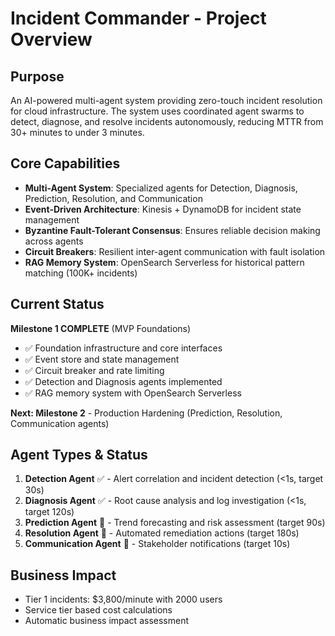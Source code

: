 # Incident Commander - Project Overview

## Purpose
An AI-powered multi-agent system providing zero-touch incident resolution for cloud infrastructure. The system uses coordinated agent swarms to detect, diagnose, and resolve incidents autonomously, reducing MTTR from 30+ minutes to under 3 minutes.

## Core Capabilities
- **Multi-Agent System**: Specialized agents for Detection, Diagnosis, Prediction, Resolution, and Communication
- **Event-Driven Architecture**: Kinesis + DynamoDB for incident state management
- **Byzantine Fault-Tolerant Consensus**: Ensures reliable decision making across agents
- **Circuit Breakers**: Resilient inter-agent communication with fault isolation
- **RAG Memory System**: OpenSearch Serverless for historical pattern matching (100K+ incidents)

## Current Status
**Milestone 1 COMPLETE** (MVP Foundations)
- ✅ Foundation infrastructure and core interfaces
- ✅ Event store and state management
- ✅ Circuit breaker and rate limiting
- ✅ Detection and Diagnosis agents implemented
- ✅ RAG memory system with OpenSearch Serverless

**Next: Milestone 2** - Production Hardening (Prediction, Resolution, Communication agents)

## Agent Types & Status
1. **Detection Agent** ✅ - Alert correlation and incident detection (<1s, target 30s)
2. **Diagnosis Agent** ✅ - Root cause analysis and log investigation (<1s, target 120s)
3. **Prediction Agent** 🔄 - Trend forecasting and risk assessment (target 90s)
4. **Resolution Agent** 🔄 - Automated remediation actions (target 180s)
5. **Communication Agent** 🔄 - Stakeholder notifications (target 10s)

## Business Impact
- Tier 1 incidents: $3,800/minute with 2000 users
- Service tier based cost calculations
- Automatic business impact assessment